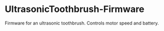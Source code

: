 # UltrasonicToothbrush-Firmware
Firmware for an ultrasonic toothbrush. Controls motor speed and battery.
